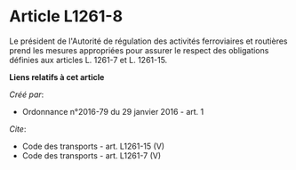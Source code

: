 # Article L1261-8

Le président de l'Autorité de régulation des activités ferroviaires et routières prend les mesures appropriées pour assurer
le respect des obligations définies aux articles L. 1261-7 et L. 1261-15.

**Liens relatifs à cet article**

_Créé par_:

  - Ordonnance n°2016-79 du 29 janvier 2016 - art. 1

_Cite_:

  - Code des transports - art. L1261-15 (V)
  - Code des transports - art. L1261-7 (V)
